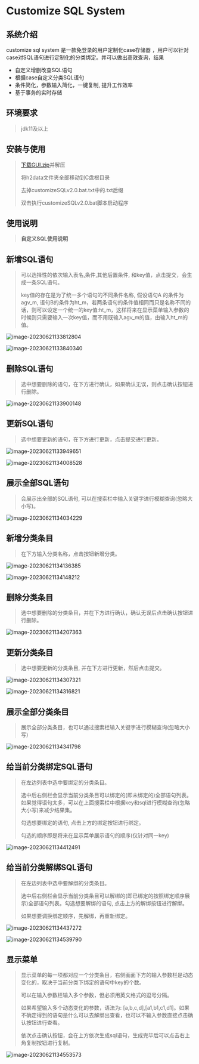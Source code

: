 # Customize SQL System



## 系统介绍

customize sql system 是一款免登录的用户定制化case存储器 ，用户可以针对case对SQL语句进行定制化的分类绑定。并可以做出高效查询，结果

+ 自定义增删改查SQL语句
+ 根据case自定义分类SQL语句
+ 条件简化，参数输入简化，一键复制,  提升工作效率
+ 基于事务的实时存储



## 环境要求

> jdk11及以上

## 安装与使用

> [下载GUI.zip](https://github.com/Moline-x/customize-sql/releases)并解压
>
> 将h2data文件夹全部移动到C盘根目录
>
> 去掉customizeSQLv2.0.bat.txt中的.txt后缀
>
> 双击执行customizeSQLv2.0.bat脚本启动程序

## 使用说明

> **自定义SQL使用说明**

## 新增SQL语句

> 可以选择性的依次输入表名,条件,其他后置条件, 和key值，点击提交，会生成一条SQL语句。
>
> key值的存在是为了统一多个语句的不同条件名称, 假设语句A 的条件为agv_m, 语句B的条件为ht_m，若两条语句的条件值相同而只是名称不同的话，则可以设定一个统一的key值:ht_m，这样将来在显示菜单输入参数的时候则只需要输入一次key值，而不用既输入agv_m的值，由输入ht_m的值。

![image-20230621133812804](./images/image-20230621133812804.png)

![image-20230621133840340](./images/image-20230621133840340.png)

## 删除SQL语句

> 选中想要删除的语句，在下方进行确认，如果确认无误，则点击确认按钮进行删除。

![image-20230621133900148](./images/image-20230621133900148.png)

## 更新SQL语句

> 选中想要更新的语句，在下方进行更新，点击提交进行更新。
>

![image-20230621133949651](./images/image-20230621133949651.png)

![image-20230621134008528](./images/image-20230621134008528.png)

## 展示全部SQL语句

> 会展示出全部的SQL语句, 可以在搜索栏中输入关键字进行模糊查询(忽略大小写)。

![image-20230621134034229](./images/image-20230621134034229.png)

## 新增分类条目

> 在下方输入分类名称，点击按钮新增分类。

![image-20230621134136385](./images/image-20230621134136385.png)

![image-20230621134148212](./images/image-20230621134148212.png)

## 删除分类条目

> 选中想要删除的分类条目，并在下方进行确认，确认无误后点击确认按钮进行删除。

![image-20230621134207363](./images/image-20230621134207363.png)

## 更新分类条目

> 选中想要更新的分类条目, 并在下方进行更新，然后点击提交。

![image-20230621134307321](./images/image-20230621134307321.png)

![image-20230621134316821](./images/image-20230621134316821.png)

## 展示全部分类条目

> 展示全部分类条目，也可以通过搜索栏输入关键字进行模糊查询(忽略大小写)

![image-20230621134341798](./images/image-20230621134341798.png)

## 给当前分类绑定SQL语句

> 在左边列表中选中要绑定的分类条目。
>
> 选中后右侧栏会显示当前分类条目可以绑定的(即未绑定的)全部语句列表。如果觉得语句太多，可以在上面搜索栏中根据key和sql进行模糊查询(忽略大小写)来减少结果集。
>
> 勾选想要绑定的语句, 点击上方的绑定按钮进行绑定。
>
> 勾选的顺序即是将来在显示菜单展示语句的顺序(仅针对同一key)

![image-20230621134412491](./images/image-20230621134412491.png)

## 给当前分类解绑SQL语句

> 在左边列表中选中要解绑的分类条目。
>
> 选中后右侧栏会显示当前分类条目可以解绑的(即已绑定的按照绑定顺序展示)全部语句列表。勾选想要解绑的语句, 点击上方的解绑按钮进行解绑。
>
> 如果想要调换绑定顺序，先解绑，再重新绑定。

![image-20230621134437272](./images/image-20230621134437272.png)

![image-20230621134539790](./images/image-20230621134539790.png)

## 显示菜单

> 显示菜单的每一项都对应一个分类条目，右侧画面下方的输入参数栏是动态变化的，取决于当前分类下绑定的语句中key的个数。
>
> 可以在输入参数栏输入多个参数，但必须用英文格式的逗号分隔。
> 
> 如果希望输入多个动态变化的参数，语法为: [a,b,c,d],[a1,b1,c1,d1]。如果不确定得到的语句是什么可以去解绑出查看，也可以不输入参数直接点击确认按钮进行查看。
>
> 依次点击确认按钮，会在上方依次生成sql语句，生成完毕后可以点击右上角复制按钮进行复制。

![image-20230621134553573](./images/image-20230621134553573.png)
